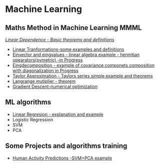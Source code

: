 # Machine Learning 
 

## Maths Method in Machine Learning  MMML
 *[Linear Dependence - Basic theorems and definitions](https://nbviewer.jupyter.org/github/Daodavid93/Machine-Learning/blob/master/math/Lear%20dependecy.Deffs%20and%20Theorems.ipynb)*
 * [Linear Tranformations-some examples and definitions](https://nbviewer.jupyter.org/github/Daodavid93/Machine-Learning/blob/master/math/Linear%20Transformation.ipynb)
 * [Einvector and eingvalues - linear algebra example - hermitian opearators(symetric) -in Progress ](https://nbviewer.jupyter.org/github/Daodavid93/Machine-Learning/blob/master/math/Eigenvalues%20and%20Eigenvectors.ipynb)
 * [Eingdecomposition - example of covariance componets composition with diagonalization in Progress](https://nbviewer.jupyter.org/github/Daodavid93/Machine-Learning/blob/master/math/Eigendecomposition%20of%20a%20covariance%20matrix.ipynb) 
 * [Taylor Approximation - Taylors series simple example and theorems](https://nbviewer.jupyter.org/github/Daodavid93/Machine-Learning/blob/master/math/Tailor%20approximation.ipynb)
 * [Langrange mutiplier - theorem](https://nbviewer.jupyter.org/github/Daodavid93/Machine-Learning/blob/master/math/Langrange%20mutipliers.ipynb) 
 * [Gradient Descent-numerical optimization](https://nbviewer.jupyter.org/github/Daodavid93/Machine-Learning/blob/master/math/gradient%20descent.ipynb)
 
 

## ML algorithms
 * [Linear Regresion - explanation and example](https://nbviewer.jupyter.org/github/Daodavid93/Machine-Learning/blob/master/Regresion%20Model/LinearRegression.ipynb)
 * Logistic Regression
 * SVM
 * PCA
 
 

 ## Some Projects and algorithms training
 * [Human Activity Predictions -SVM+PCA example](https://nbviewer.jupyter.org/github/Daodavid93/Machine-Learning/blob/master/projects/Human-Activity-Project.ipynb)
 

       
        

